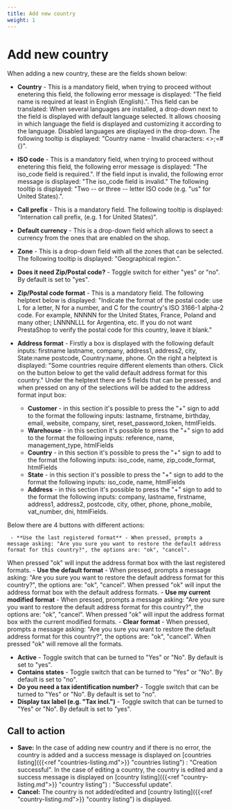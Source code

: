 ```yaml
---
title: Add new country
weight: 1
---
```


# Add new country

When adding a new country, these are the fields shown below:

 - **Country** - This is a mandatory field, when trying to proceed without enetering this field, the following error message is displayed: "The field name is required at least in English (English).". This field can be translated: When several languages are installed, a drop-down next to the field is displayed with default language selected. It allows choosing in which language the field is displayed and customizing it according to the language. Disabled languages are displayed in the drop-down.
The following tooltip is displayed: "Country name - Invalid characters: <>;=#{}".

 - **ISO code** - This is a mandatory field, when trying to proceed without enetering this field, the following error message is displayed: "The iso_code field is required.". If the field input is invalid, the following error message is displayed: "The iso_code field is invalid." The following tooltip is displayed: "Two -- or three -- letter ISO code (e.g. "us" for United States).".

 - **Call prefix** - This is a mandatory field. The following tooltip is displayed: "Internation call prefix, (e.g. 1 for United States)".
 
 - **Default currency** - This is a drop-down field which allows to seect a currency from the ones that are enabled on the shop.
 
 - **Zone** - This is a drop-down field with all the zones that can be selected. The following tooltip is displayed: "Geographical region.".
 
 - **Does it need Zip/Postal code?** - Toggle switch for either "yes" or "no". By default is set to "yes".

 - **Zip/Postal code format** - This is a mandatory field.
The following helptext below is displayed: "Indicate the format of the postal code: use L for a letter, N for a number, and C for the country's ISO 3166-1 alpha-2 code. For example, NNNNN for the United States, France, Poland and many other; LNNNNLLL for Argentina, etc. If you do not want PrestaShop to verify the postal code for this country, leave it blank."

 - **Address format** - Firstly a box is displayed with the following default inputs: firstname lastname, company, address1, address2, city, State:name postcode, Country:name, phone. On the right a helptext is displayed: "Some countries require different elements than others. Click on the button below to get the valid default address format for this country."
Under the helptext there are 5 fields that can be pressed, and when pressed on any of the selections will be added to the address format input box:
     - **Customer** -  in this section it's possible to press the "+" sign to add to the format the following inputs: lastname, firstname, birthday, email, website, company, siret, reset_password_token, htmlFields. 
     - **Warehouse** - in this section it's possible to press the "+" sign to add to the format the following inputs: reference, name, management_type, htmlFields
     - **Country** - in this section it's possible to press the "+" sign to add to the format the following inputs: iso_code, name, zip_code_format, htmlFields
     - **State** - in this section it's possible to press the "+" sign to add to the format the following inputs: iso_code, name, htmlFields 
     - **Address** - in this section it's possible to press the "+" sign to add to the format the following inputs: company, lastname, firstname, address1, address2, postcode, city, other, phone, phone_mobile, vat_number, dni, htmlFields.
     
 Below there are 4 buttons with different actions:
 
     - **Use the last registered format** - When pressed, prompts a message asking: "Are you sure you want to restore the default address format for this country?", the options are: "ok", "cancel".
When pressed "ok" will input the address format box with the last registered formats.
     - **Use the default format** - When pressed, prompts a message asking: "Are you sure you want to restore the default address format for this country?", the options are: "ok", "cancel".
When pressed "ok" will input the address format box with the default address formats.
     - **Use my current modified format** - When pressed, prompts a message asking: "Are you sure you want to restore the default address format for this country?", the options are: "ok", "cancel".
When pressed "ok" will input the address format box with the current modified formats.
     - **Clear format** - When pressed, prompts a message asking: "Are you sure you want to restore the default address format for this country?", the options are: "ok", "cancel".
When pressed "ok" will remove all the formats.
     
 - **Active** - Toggle switch that can be turned to "Yes" or "No". By default is set to "yes".
 - **Contains states** - Toggle switch that can be turned to "Yes" or "No". By default is set to "no".
 - **Do you need a tax identification number?** - Toggle switch that can be turned to "Yes" or "No". By default is set to "no".
 - **Display tax label (e.g. "Tax incl.")** - Toggle switch that can be turned to "Yes" or "No". By default is set to "yes".

## Call to action

- **Save:**
In the case of adding new country and if there is no error, the country is added and a success message is displayed on [countries listing]({{<ref "countries-listing.md">}} "countries listing") : "Creation successful". In the case of editing a country, the country is edited and a success message is displayed on [country listing]({{<ref "country-listing.md">}} "country listing") : "Successful update".
- **Cancel:**
The country is not added/edited and [country listing]({{<ref "country-listing.md">}} "country listing") is displayed.

